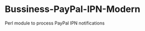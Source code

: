 Bussiness-PayPal-IPN-Modern
===========================

Perl module to process PayPal IPN notifications
